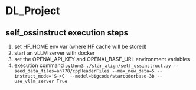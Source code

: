 # DL_Project

## self_ossinstruct execution steps
1. set HF_HOME env var (where HF cache will be stored)
2. start an vLLM server with docker
3. set the OPENAI_API_KEY and OPENAI_BASE_URL environment variables
4. execution command `python3 ./star_align/self_ossinstruct.py --seed_data_files=an778/cppHeaderFiles --max_new_data=5 --instruct_mode='S->C' --model=bigcode/starcoderbase-3b --use_vllm_server True`
